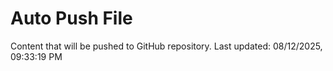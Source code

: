 # Auto Push File

Content that will be pushed to GitHub repository.
Last updated: 08/12/2025, 09:33:19 PM